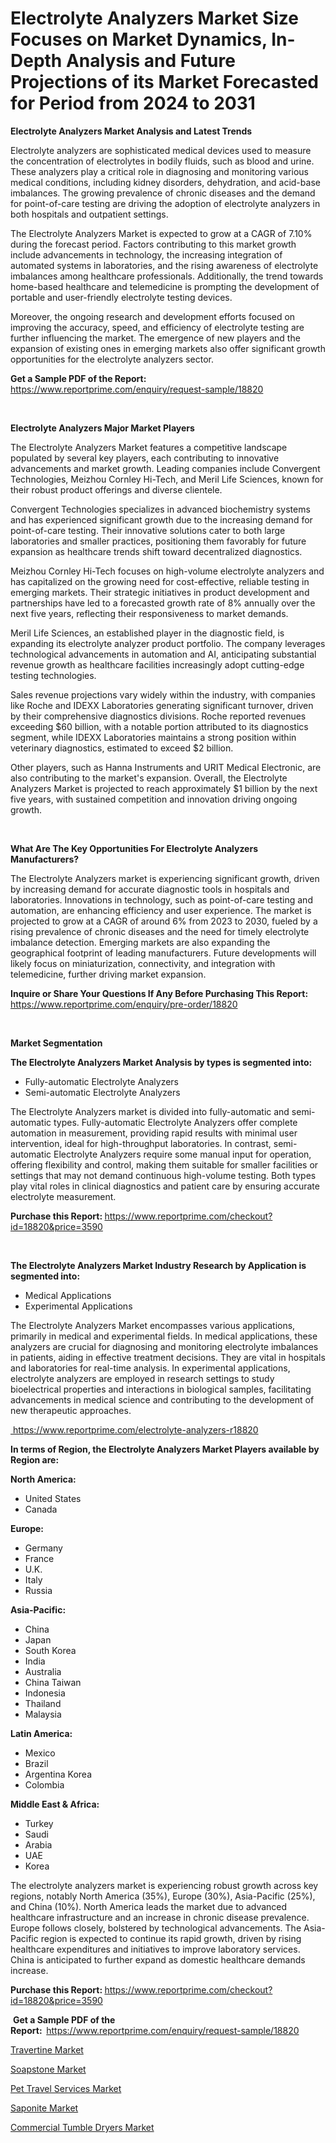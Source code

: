 <p><h1>Electrolyte Analyzers Market Size Focuses on Market Dynamics, In-Depth Analysis and Future Projections of its Market Forecasted for Period from 2024 to 2031</h1></p><p><strong>Electrolyte Analyzers Market Analysis and Latest Trends</strong></p>
<p><p>Electrolyte analyzers are sophisticated medical devices used to measure the concentration of electrolytes in bodily fluids, such as blood and urine. These analyzers play a critical role in diagnosing and monitoring various medical conditions, including kidney disorders, dehydration, and acid-base imbalances. The growing prevalence of chronic diseases and the demand for point-of-care testing are driving the adoption of electrolyte analyzers in both hospitals and outpatient settings.</p><p>The Electrolyte Analyzers Market is expected to grow at a CAGR of 7.10% during the forecast period. Factors contributing to this market growth include advancements in technology, the increasing integration of automated systems in laboratories, and the rising awareness of electrolyte imbalances among healthcare professionals. Additionally, the trend towards home-based healthcare and telemedicine is prompting the development of portable and user-friendly electrolyte testing devices.</p><p>Moreover, the ongoing research and development efforts focused on improving the accuracy, speed, and efficiency of electrolyte testing are further influencing the market. The emergence of new players and the expansion of existing ones in emerging markets also offer significant growth opportunities for the electrolyte analyzers sector.</p></p>
<p><strong>Get a Sample PDF of the Report:&nbsp;</strong> <a href="https://www.reportprime.com/enquiry/request-sample/18820?utm_campaign=2009&utm_medium=2&utm_source=Github&utm_content=ia&utm_term=25122024&utm_id=electrolyte-analyzers">https://www.reportprime.com/enquiry/request-sample/18820</a></p>
<p>&nbsp;</p>
<p><strong>Electrolyte Analyzers Major Market Players</strong></p>
<p><p>The Electrolyte Analyzers Market features a competitive landscape populated by several key players, each contributing to innovative advancements and market growth. Leading companies include Convergent Technologies, Meizhou Cornley Hi-Tech, and Meril Life Sciences, known for their robust product offerings and diverse clientele.</p><p>Convergent Technologies specializes in advanced biochemistry systems and has experienced significant growth due to the increasing demand for point-of-care testing. Their innovative solutions cater to both large laboratories and smaller practices, positioning them favorably for future expansion as healthcare trends shift toward decentralized diagnostics.</p><p>Meizhou Cornley Hi-Tech focuses on high-volume electrolyte analyzers and has capitalized on the growing need for cost-effective, reliable testing in emerging markets. Their strategic initiatives in product development and partnerships have led to a forecasted growth rate of 8% annually over the next five years, reflecting their responsiveness to market demands.</p><p>Meril Life Sciences, an established player in the diagnostic field, is expanding its electrolyte analyzer product portfolio. The company leverages technological advancements in automation and AI, anticipating substantial revenue growth as healthcare facilities increasingly adopt cutting-edge testing technologies.</p><p>Sales revenue projections vary widely within the industry, with companies like Roche and IDEXX Laboratories generating significant turnover, driven by their comprehensive diagnostics divisions. Roche reported revenues exceeding $60 billion, with a notable portion attributed to its diagnostics segment, while IDEXX Laboratories maintains a strong position within veterinary diagnostics, estimated to exceed $2 billion.</p><p>Other players, such as Hanna Instruments and URIT Medical Electronic, are also contributing to the market's expansion. Overall, the Electrolyte Analyzers Market is projected to reach approximately $1 billion by the next five years, with sustained competition and innovation driving ongoing growth.</p></p>
<p>&nbsp;</p>
<p><strong>What Are The Key Opportunities For Electrolyte Analyzers Manufacturers?</strong></p>
<p><p>The Electrolyte Analyzers market is experiencing significant growth, driven by increasing demand for accurate diagnostic tools in hospitals and laboratories. Innovations in technology, such as point-of-care testing and automation, are enhancing efficiency and user experience. The market is projected to grow at a CAGR of around 6% from 2023 to 2030, fueled by a rising prevalence of chronic diseases and the need for timely electrolyte imbalance detection. Emerging markets are also expanding the geographical footprint of leading manufacturers. Future developments will likely focus on miniaturization, connectivity, and integration with telemedicine, further driving market expansion.</p></p>
<p><strong>Inquire or Share Your Questions If Any Before Purchasing This Report:</strong> <a href="https://www.reportprime.com/enquiry/pre-order/18820?utm_campaign=2009&utm_medium=2&utm_source=Github&utm_content=ia&utm_term=25122024&utm_id=electrolyte-analyzers">https://www.reportprime.com/enquiry/pre-order/18820</a></p>
<p>&nbsp;</p>
<p><strong>Market Segmentation</strong></p>
<p><strong>The Electrolyte Analyzers Market Analysis by types is segmented into:</strong></p>
<p><ul><li>Fully-automatic Electrolyte Analyzers</li><li>Semi-automatic Electrolyte Analyzers</li></ul></p>
<p><p>The Electrolyte Analyzers market is divided into fully-automatic and semi-automatic types. Fully-automatic Electrolyte Analyzers offer complete automation in measurement, providing rapid results with minimal user intervention, ideal for high-throughput laboratories. In contrast, semi-automatic Electrolyte Analyzers require some manual input for operation, offering flexibility and control, making them suitable for smaller facilities or settings that may not demand continuous high-volume testing. Both types play vital roles in clinical diagnostics and patient care by ensuring accurate electrolyte measurement.</p></p>
<p><strong>Purchase this Report:&nbsp;</strong><a href="https://www.reportprime.com/checkout?id=18820&price=3590&utm_campaign=2009&utm_medium=2&utm_source=Github&utm_content=ia&utm_term=25122024&utm_id=electrolyte-analyzers">https://www.reportprime.com/checkout?id=18820&price=3590</a></p>
<p>&nbsp;</p>
<p><strong>The Electrolyte Analyzers Market Industry Research by Application is segmented into:</strong></p>
<p><ul><li>Medical Applications</li><li>Experimental Applications</li></ul></p>
<p><p>The Electrolyte Analyzers Market encompasses various applications, primarily in medical and experimental fields. In medical applications, these analyzers are crucial for diagnosing and monitoring electrolyte imbalances in patients, aiding in effective treatment decisions. They are vital in hospitals and laboratories for real-time analysis. In experimental applications, electrolyte analyzers are employed in research settings to study bioelectrical properties and interactions in biological samples, facilitating advancements in medical science and contributing to the development of new therapeutic approaches.</p></p>
<p><a href="https://www.reportprime.com/electrolyte-analyzers-r18820?utm_campaign=2009&utm_medium=2&utm_source=Github&utm_content=ia&utm_term=25122024&utm_id=electrolyte-analyzers">&nbsp;https://www.reportprime.com/electrolyte-analyzers-r18820</a></p>
<p><strong>In terms of Region, the Electrolyte Analyzers Market Players available by Region are:</strong></p>
<p>
    <p> <strong> North America: </strong>
        <ul>
            <li>United States</li>
            <li>Canada</li>
        </ul>
        </p> 
    <p> <strong> Europe: </strong>
        <ul>
            <li>Germany</li>
            <li>France</li>
            <li>U.K.</li>
            <li>Italy</li>
            <li>Russia</li>
        </ul>
        </p> 
    <p> <strong> Asia-Pacific: </strong>
        <ul>
            <li>China</li>
            <li>Japan</li>
            <li>South Korea</li>
            <li>India</li>
            <li>Australia</li>
            <li>China Taiwan</li>
            <li>Indonesia</li>
            <li>Thailand</li>
            <li>Malaysia</li>
        </ul>
        </p> 
    <p> <strong> Latin America: </strong>
        <ul>
            <li>Mexico</li>
            <li>Brazil</li>
            <li>Argentina Korea</li>
            <li>Colombia</li>
        </ul>
        </p> 
    <p> <strong> Middle East & Africa: </strong>
        <ul>
            <li>Turkey</li>
            <li>Saudi</li>
            <li>Arabia</li>
            <li>UAE</li>
            <li>Korea</li>
        </ul>
    </p>
    </p>
<p><p>The electrolyte analyzers market is experiencing robust growth across key regions, notably North America (35%), Europe (30%), Asia-Pacific (25%), and China (10%). North America leads the market due to advanced healthcare infrastructure and an increase in chronic disease prevalence. Europe follows closely, bolstered by technological advancements. The Asia-Pacific region is expected to continue its rapid growth, driven by rising healthcare expenditures and initiatives to improve laboratory services. China is anticipated to further expand as domestic healthcare demands increase.</p></p>
<p><strong>Purchase this Report: </strong><a href="https://www.reportprime.com/checkout?id=18820&price=3590&utm_campaign=2009&utm_medium=2&utm_source=Github&utm_content=ia&utm_term=25122024&utm_id=electrolyte-analyzers">https://www.reportprime.com/checkout?id=18820&price=3590</a></p>
<p>&nbsp;<strong>Get a Sample PDF of the Report:&nbsp;&nbsp;</strong><a href="https://www.reportprime.com/enquiry/request-sample/18820?utm_campaign=2009&utm_medium=2&utm_source=Github&utm_content=ia&utm_term=25122024&utm_id=electrolyte-analyzers">https://www.reportprime.com/enquiry/request-sample/18820</a></p>
<p><strong></strong></p>
<p><p><a href="https://www.linkedin.com/pulse/travertine-market-analysis-striking-cagr-85-from-2024-2031-valuable-1mbdf?utm_campaign=2009&utm_medium=2&utm_source=Github&utm_content=ia&utm_term=25122024&utm_id=electrolyte-analyzers">Travertine Market</a></p><p><a href="https://www.linkedin.com/pulse/soapstone-market-global-analysis-trends-forecasts-2024-2031-thrnf?utm_campaign=2009&utm_medium=2&utm_source=Github&utm_content=ia&utm_term=25122024&utm_id=electrolyte-analyzers">Soapstone Market</a></p><p><a href="https://www.linkedin.com/pulse/pet-travel-services-market-analysis-trends-revenue-growth-currc?utm_campaign=2009&utm_medium=2&utm_source=Github&utm_content=ia&utm_term=25122024&utm_id=electrolyte-analyzers">Pet Travel Services Market</a></p><p><a href="https://www.linkedin.com/pulse/saponite-rev-karmark-cipof?utm_campaign=2009&utm_medium=2&utm_source=Github&utm_content=ia&utm_term=25122024&utm_id=electrolyte-analyzers">Saponite Market</a></p><p><a href="https://github.com/hgf64gh/Market-Research-Report-List-1/blob/main/commercial-tumble-dryers-market.md?utm_campaign=2009&utm_medium=2&utm_source=Github&utm_content=ia&utm_term=25122024&utm_id=electrolyte-analyzers">Commercial Tumble Dryers Market</a></p></p>